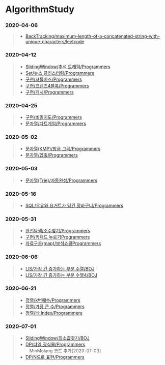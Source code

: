 # AlgorithmStudy
 ###  **2020-04-06** 
>* [BackTracking/maximum-length-of-a-concatenated-string-with-unique-characters/leetcode](https://leetcode.com/problems/maximum-length-of-a-concatenated-string-with-unique-characters/ "maximum-length-of-a-concatenated-string-with-unique-characters/leetcode link")

 ###  **2020-04-12** 
>* [SlidingWindow/추석 트래픽/Programmers](https://programmers.co.kr/learn/courses/30/lessons/17677 "추석 트래픽/Programmers link")
>* [Set/뉴스 클러스터링/Programmers](https://programmers.co.kr/learn/courses/30/lessons/17677 "뉴스 클러스터링/Programmers link")
>* [구현/셔틀버스/Programmers](https://programmers.co.kr/learn/courses/30/lessons/17678 "셔틀버스/Programmers link")
>* [구현/프렌즈4블록/Programmers](https://programmers.co.kr/learn/courses/30/lessons/17679 "프렌즈4블록/Programmers link")
>* [구현/캐시/Programmers](https://programmers.co.kr/learn/courses/30/lessons/17680 "캐시/Programmers link")

 ###  **2020-04-25** 
>* [구현/비밀지도/Programmers](https://programmers.co.kr/learn/courses/30/lessons/17681 "비밀지도/Programmers link")
>* [문자열/다트게임/Programmers](https://programmers.co.kr/learn/courses/30/lessons/17682 "다트게임/Programmers link")

 ###  **2020-05-02** 
>* [문자열(KMP)/방금 그곡/Programmers](https://programmers.co.kr/learn/courses/30/lessons/17683 "방금 그곡/Programmers link")
>* [문자열/압축/Programmers](https://programmers.co.kr/learn/courses/30/lessons/17684 "압축/Programmers link")

 ###  **2020-05-03** 
>* [문자열(Trie)/자동완성/Programmers](https://programmers.co.kr/learn/courses/30/lessons/17685 "자동완성/Programmers link")

 ###  **2020-05-16** 
>* [SQL/우유와 요거트가 담긴 장바구니/Programmers](https://programmers.co.kr/learn/courses/30/lessons/62284 "우유와 요거트가 담긴 장바구니/Programmers link")

 ###  **2020-05-31**  
>* [완전탐색/소수찾기/Programmers](https://programmers.co.kr/learn/courses/30/lessons/42839 "소수찾기/Programmers link")
>* [구현/키패드 누르기Programmers](https://programmers.co.kr/learn/courses/30/lessons/67256 "키패드 누르기Programmers link")
>* [자료구조(map)/보석쇼핑Programmers](https://programmers.co.kr/learn/courses/30/lessons/67258 "보석쇼핑Programmers link")

 ###  **2020-06-06**  
>* [LIS/가장 긴 증가하는 부분 수열/BOJ](https://www.acmicpc.net/problem/11053 "가장 긴 증가하는 부분 수열/BOJ link") 
>* [LIS/가장 긴 증가하는 부분 수열4/BOJ](https://www.acmicpc.net/problem/14002 "가장 긴 증가하는 부분 수열4/BOJ link")

 ###  **2020-06-21**  
>* [정렬/k번째수/Programmers](https://programmers.co.kr/learn/courses/30/lessons/42748 "k번째수/Programmers link")
>* [정렬/가장 큰 수/Programmers](https://programmers.co.kr/learn/courses/30/lessons/42746 "가장 큰 수/Programmers link")
>* [정렬/H-Index/Programmers](https://programmers.co.kr/learn/courses/30/lessons/42747 "H-Index/Programmers link")

 ###  **2020-07-01**  
>* [SlidingWindow/최소값찾기/BOJ](https://www.acmicpc.net/problem/11003 "최소값찾기/BOJ link") 
>* [DP/타일 장식물/Programmers](https://programmers.co.kr/learn/courses/30/lessons/43104 "타일 장식물/Programmers link")  
&nbsp;&nbsp; MinMolang 코드 추가[2020-07-03]
>* [DP/N으로 표현/Programmers](https://programmers.co.kr/learn/courses/30/lessons/42895 "N으로 표현/Programmers link")


